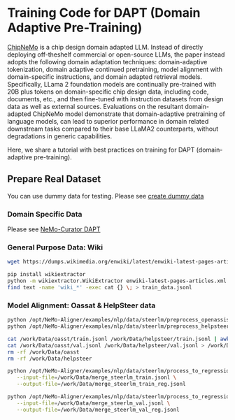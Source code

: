 # Training Code for DAPT (Domain Adaptive Pre-Training)

[ChipNeMo](https://arxiv.org/pdf/2311.00176) is a chip design domain adapted LLM. Instead of directly deploying off-theshelf commercial or open-source LLMs, the paper instead adopts the following domain adaptation techniques: domain-adaptive tokenization, domain adaptive continued pretraining, model alignment with domain-specific instructions, and domain adapted retrieval models. Specifically, LLama 2 foundation models are continually pre-trained with 20B plus tokens on domain-specific chip design data, including code, documents, etc., and then fine-tuned with instruction datasets from design data as well as external sources. Evaluations on the resultant domain-adapted ChipNeMo model demonstrate that domain-adaptive pretraining of language models, can lead to superior performance in domain related downstream tasks compared to their base LLaMA2 counterparts, without degradations in generic capabilities.

Here, we share a tutorial with best practices on training for DAPT (domain-adaptive pre-training).


## Prepare Real Dataset
You can use dummy data for testing. 
Please see [create dummy data](./Step0_Dummy_Data.ipynb)

### Domain Specific Data
Please see [NeMo-Curator DAPT](https://github.com/NVIDIA/NeMo-Curator/tree/main/tutorials/dapt-curation)

### General Purpose Data: Wiki

```bash
wget https://dumps.wikimedia.org/enwiki/latest/enwiki-latest-pages-articles.xml.bz2

pip install wikiextractor
python -m wikiextractor.WikiExtractor enwiki-latest-pages-articles.xml.bz2 --json
find text -name 'wiki_*' -exec cat {} \; > train_data.jsonl
```

### Model Alignment: Oassat & HelpSteer data 

```bash
python /opt/NeMo-Aligner/examples/nlp/data/steerlm/preprocess_openassistant_data.py --output_directory=/work/Data/oasst
python /opt/NeMo-Aligner/examples/nlp/data/steerlm/preprocess_helpsteer_data.py --output_directory=/work/Data/helpsteer

cat /work/Data/oasst/train.jsonl /work/Data/helpsteer/train.jsonl | awk '{for(i=1;i<=4;i++) print}' > /work/Data/merge_steerlm_train.jsonl
cat /work/Data/oasst/val.jsonl /work/Data/helpsteer/val.jsonl > /work/Data/merge_steerlm_val.jsonl
rm -rf /work/Data/oasst
rm -rf /work/Data/helpsteer

python /opt/NeMo-Aligner/examples/nlp/data/steerlm/process_to_regression_format.py \
   --input-file=/work/Data/merge_steerlm_train.jsonl \
   --output-file=/work/Data/merge_steerlm_train_reg.jsonl

python /opt/NeMo-Aligner/examples/nlp/data/steerlm/process_to_regression_format.py \
   --input-file=/work/Data/merge_steerlm_val.jsonl \
   --output-file=/work/Data/merge_steerlm_val_reg.jsonl
```